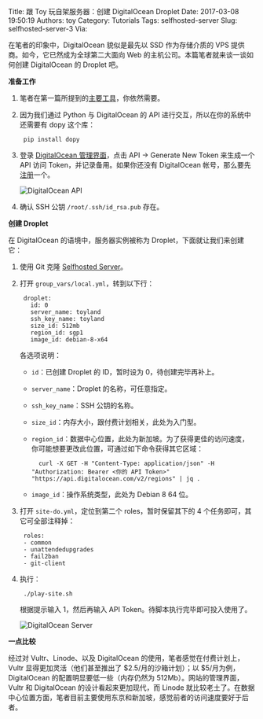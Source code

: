 Title: 跟 Toy 玩自架服务器：创建 DigitalOcean Droplet
Date: 2017-03-08 19:50:19
Authors: toy
Category: Tutorials
Tags: selfhosted-server
Slug: selfhosted-server-3
Via: 

在笔者的印象中，DigitalOcean 貌似是最先以 SSD 作为存储介质的 VPS
提供商。如今，它已然成为全球第二大面向 Web
的主机公司。本篇笔者就来谈一谈如何创建 DigitalOcean 的 Droplet 吧。

<!-- PELICAN_END_SUMMARY -->

**准备工作**

1. 笔者在第一篇所提到的[主要工具][1]，你依然需要。

2. 因为我们通过 Python 与 DigitalOcean 的 API
   进行交互，所以在你的系统中还需要有 dopy 这个库：

        pip install dopy

3. 登录 [DigitalOcean 管理界面][2]，点击 API &rarr; Generate New Token
   来生成一个 API 访问 Token，并记录备用。如果你还没有 DigitalOcean
   帐号，那么要先[注册][3]一个。

    ![DigitalOcean API]({filename}/images/do-api.png)

4. 确认 SSH 公钥 `/root/.ssh/id_rsa.pub` 存在。

**创建 Droplet**

在 DigitalOcean 的语境中，服务器实例被称为 Droplet，下面就让我们来创建它：

1. 使用 Git 克隆 [Selfhosted Server][4]。

2. 打开 `group_vars/local.yml`，转到以下行：

        droplet:
          id: 0
          server_name: toyland
          ssh_key_name: toyland
          size_id: 512mb
          region_id: sgp1
          image_id: debian-8-x64

    各选项说明：

    + `id`：已创建 Droplet 的 ID，暂时设为 0，待创建完毕再补上。
    + `server_name`：Droplet 的名称，可任意指定。
    + `ssh_key_name`：SSH 公钥的名称。
    + `size_id`：内存大小，跟付费计划相关，此处为入门型。
    + `region_id`：数据中心位置，此处为新加坡。为了获得更佳的访问速度，你可能想要更改此位置，可通过如下命令获得其它区域：

            curl -X GET -H "Content-Type: application/json" -H "Authorization: Bearer <你的 API Token>" "https://api.digitalocean.com/v2/regions" | jq .

    + `image_id`：操作系统类型，此处为 Debian 8 64 位。

3. 打开 `site-do.yml`，定位到第二个 roles，暂时保留其下的 4
   个任务即可，其它可全部注释掉：

        roles:
        - common
        - unattendedupgrades
        - fail2ban
        - git-client

4. 执行：

        ./play-site.sh

    根据提示输入 1，然后再输入 API Token。待脚本执行完毕即可投入使用了。

    ![DigitalOcean Server]({filename}/images/do-server.png)

**一点比较**

经过对 Vultr、Linode、以及 DigitalOcean 的使用，笔者感觉在付费计划上，Vultr
显得更加灵活（他们甚至推出了 $2.5/月的沙箱计划）；以 $5/月为例，DigitalOcean
的配置明显要低一些（内存仍然为 512Mb）。网站的管理界面，Vultr 和 DigitalOcean
的设计看起来更加现代，而 Linode
就比较老土了。在数据中心位置方面，笔者目前主要使用东京和新加坡，感觉前者的访问速度要好于后者。

[1]: https://linuxtoy.org/archives/selfhosted-server-1.html
[2]: https://cloud.digitalocean.com/
[3]: https://m.do.co/c/7758457f61ad
[4]: https://github.com/xuxiaodong/selfhosted-server
